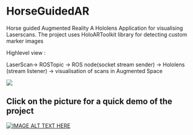 # HorseGuidedAR

Horse guided Augmented Reality 
A Hololens Application for visualising Laserscans.
The project uses HoloARToolkit library for detecting custom marker images 

Highlevel view :

LaserScan-> ROSTopic -> ROS node(socket stream sender) -> Hololens (stream listener) -> visualisation of scans in Augmented Space



![](Assets/m-holo.gif)

## Click on the picture for a quick demo of the project

[![IMAGE ALT TEXT HERE](https://img.youtube.com/vi/MA841fIqs6k/0.jpg)](https://www.youtube.com/watch?v=MA841fIqs6k)
